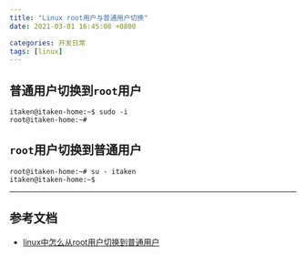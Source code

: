 ```yaml
---
title: "Linux root用户与普通用户切换"
date: 2021-03-01 16:45:08 +0800

categories: 开发日常
tags: [linux]
---
```


## 普通用户切换到`root`用户

```
itaken@itaken-home:~$ sudo -i
root@itaken-home:~#
```

## `root`用户切换到普通用户

```
root@itaken-home:~# su - itaken
itaken@itaken-home:~$
```

---
## 参考文档
- [linux中怎么从root用户切换到普通用户](https://blog.csdn.net/qq_22122811/article/details/53442751)
